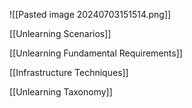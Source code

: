 ![[Pasted image 20240703151514.png]]

[[Unlearning Scenarios]]

[[Unlearning Fundamental Requirements]]

[[Infrastructure Techniques]]

[[Unlearning Taxonomy]]